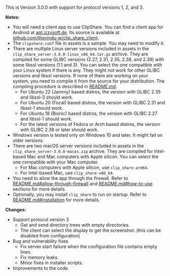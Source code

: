 This is Version 3.0.0 with support for protocol versions 1, 2, and 3.

**Notes:**
- You will need a client app to use ClipShare. You can find a client app for Android at [apt.izzysoft.de](https://apt.izzysoft.de/fdroid/index/apk/com.tw.clipshare/). Its source is available at [github.com/thevindu-w/clip_share_client](https://github.com/thevindu-w/clip_share_client).
- The `clipshare.conf` file in assets is a sample. You may need to modify it.
- There are multiple Linux server versions included in assets in the `clip_share_server-3.0.0-linux_x86_64.tar.gz` archive. They are compiled for some GLIBC versions (2.27, 2.31, 2.35, 2.38, and 2.39) with some libssl versions (1.1 and 3). You can select the one compatible with your Linux system if there is any. They might not work for other GLIBC versions and libssl versions. If none of them are working on your system, you need to compile it from the source for your distribution. The compiling procedure is described in [README.md](https://github.com/thevindu-w/clip_share_server#building).
  - For Ubuntu 22 (Jammy) based distros, the version with GLIBC 2.35 and libssl-3 should work.
  - For Ubuntu 20 (Focal) based distros, the version with GLIBC 2.31 and libssl-1 should work.
  - For Ubuntu 18 (Bionic) based distros, the version with GLIBC 2.27 and libssl-1 should work.
  - For the latest versions of Fedora or Arch based distros, the version with GLIBC 2.38 or later should work.
- Windows version is tested only on Windows 10 and later. It might fail on older versions.
- There are two macOS server versions included in assets in the `clip_share_server-3.0.0-macos.zip` archive. They are compiled for Intel-based Mac and Mac computers with Apple silicon. You can select the one compatible with your Mac computer.
  - For Mac computers with Apple silicon, use `clip_share-arm64`.
  - For Intel-based Mac, use `clip_share-x86_64`.
- You need to allow the app through the firewall. Refer to [README.md#allow-through-firewall](https://github.com/thevindu-w/clip_share_server#allow-through-firewall) and [README.md#how-to-use](https://github.com/thevindu-w/clip_share_server#how-to-use) sections for more details.
- Optionally, you may install `clip_share` to run on startup. Refer to [README.md#installation](https://github.com/thevindu-w/clip_share_server#installation) for more details.

**Changes:**
- Support protocol version 3
  - Get and send directory trees with empty directories.
  - The client can select the display to get the screenshot. (this can be disabled from configuration)
- Bug and vulnerability fixes
  - Fix server start failure when the configuration file contains empty lines.
  - Fix memory leaks.
  - Minor fixes in installer scripts.
- Improvements to the code.